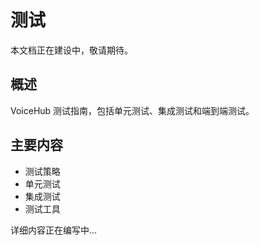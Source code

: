 # 测试

本文档正在建设中，敬请期待。

## 概述

VoiceHub 测试指南，包括单元测试、集成测试和端到端测试。

## 主要内容

- 测试策略
- 单元测试
- 集成测试
- 测试工具

详细内容正在编写中...